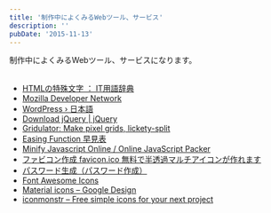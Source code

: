 ```yaml
---
title: '制作中によくみるWebツール、サービス'
description: ''
pubDate: '2015-11-13'
---
```


<p>制作中によくみるWebツール、サービスになります。<br>
&nbsp;</p>
<ul>
<li><a href="http://e-words.jp/p/r-htmlentity.html">HTMLの特殊文字 ： IT用語辞典</a></li><a href="http://e-words.jp/p/r-htmlentity.html">
</a><li><a href="http://e-words.jp/p/r-htmlentity.html"></a><a href="https://developer.mozilla.org/ja/">Mozilla Developer Network</a></li><a href="https://developer.mozilla.org/ja/">
</a><li><a href="https://developer.mozilla.org/ja/"></a><a href="https://ja.wordpress.org/">WordPress › 日本語</a></li><a href="https://ja.wordpress.org/">
</a><li><a href="https://ja.wordpress.org/"></a><a href="http://jquery.com/download/">Download jQuery | jQuery</a></li><a href="http://jquery.com/download/">
</a><li><a href="http://jquery.com/download/"></a><a href="http://gridulator.com/">Gridulator: Make pixel grids, lickety-split</a></li><a href="http://gridulator.com/">
</a><li><a href="http://gridulator.com/"></a><a href="http://easings.net/ja">Easing Function 早見表</a></li><a href="http://easings.net/ja">
</a><li><a href="http://easings.net/ja"></a><a href="http://jscompress.com/">Minify Javascript Online / Online JavaScript Packer</a></li><a href="http://jscompress.com/">
</a><li><a href="http://jscompress.com/"></a><a href="http://ao-system.net/favicon/">ファビコン作成 favicon.ico 無料で半透過マルチアイコンが作れます</a></li><a href="http://ao-system.net/favicon/">
</a><li><a href="http://ao-system.net/favicon/"></a><a href="http://www.luft.co.jp/cgi/randam.php">パスワード生成（パスワード作成）</a></li><a href="http://www.luft.co.jp/cgi/randam.php">
</a><li><a href="http://www.luft.co.jp/cgi/randam.php"></a><a href="http://fortawesome.github.io/Font-Awesome/icons/">Font Awesome Icons</a></li><a href="http://fortawesome.github.io/Font-Awesome/icons/">
</a><li><a href="http://fortawesome.github.io/Font-Awesome/icons/"></a><a href="https://www.google.com/design/icons/">Material icons – Google Design</a></li><a href="https://www.google.com/design/icons/">
</a><li><a href="https://www.google.com/design/icons/"></a><a href="http://iconmonstr.com/">iconmonstr – Free simple icons for your next project</a></li><a href="http://iconmonstr.com/">
</a></ul><a href="http://iconmonstr.com/">
</a>
